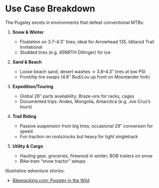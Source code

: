 # Use Case Breakdown

The Pugsley excels in environments that defeat conventional MTBs:

1. **Snow & Winter**  
   - Floatation on 3.7–4.3″ tires; ideal for Arrowhead 135, Iditarod Trail Invitational  
   - Studded tires (e.g. 45NRTH Dillinger) for ice  

2. **Sand & Beach**  
   - Loose beach sand, desert washes → 3.8–4.3″ tires at low PSI  
   - Front/tip tire swaps (4.8″ Bud/Lou up front on Moonlander fork)  

3. **Expedition/Touring**  
   - Global 26″ parts availability; Braze-ons for racks, cages  
   - Documented trips: Andes, Mongolia, Antarctica (e.g. Joe Cruz’s tours)  

4. **Trail Riding**  
   - Passive suspension from big tires; occasional 29″ conversion for speed  
   - Fun traction on roots/rocks but heavy for tight singletrack  

5. **Utility & Cargo**  
   - Hauling gear, groceries, firewood in winter; BOB trailers on snow  
   - Bike‐tram “snow tractor” setups  

_Illustrative adventure stories:_  
- [Bikepacking.com: Pugsley in the Wild](https://bikepacking.com/articles/surly-pugsley/)  
